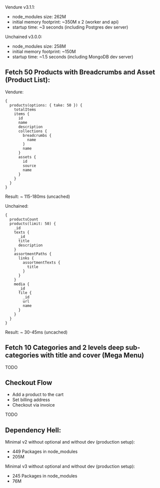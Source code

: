 Vendure v3.1.1:

* node_modules size: 262M
* initial memory footprint: ~350M x 2 (worker and api)
* startup time: ~3 seconds (including Postgres dev server)

Unchained v3.0.0:

* node_modules size: 258M
* initial memory footprint: ~150M
* startup time: ~1.5 seconds (including MongoDB dev server)


## Fetch 50 Products with Breadcrumbs and Asset (Product List):

Vendure:

```
{
  products(options: { take: 50 }) {
    totalItems
    items {
      id
      name
      description
      collections {
        breadcrumbs {
          name
        }
        name
      }
      assets {
        id
        source
        name
      }
    }
  }
}
```

Result: ~ 115-180ms (uncached)

Unchained:

```
{
  productsCount
  products(limit: 50) {
    _id
    texts {
      _id
      title
      description
    }
    assortmentPaths {
      links {
        assortmentTexts {
          title
        }
      }
    }
    media {
      _id
      file {
        _id
        url
        name
      }
    }
  }
}
```

Result: ~ 30-45ms (uncached)


## Fetch 10 Categories and 2 levels deep sub-categories with title and cover (Mega Menu)


TODO

## Checkout Flow
- Add a product to the cart
- Set billing address
- Checkout via invoice

TODO


## Dependency Hell:

Minimal v2 without optional and without dev (production setup):

- 449 Packages in node_modules
- 205M

Minimal v3 without optional and without dev (production setup):

- 245 Packages in node_modules
- 76M